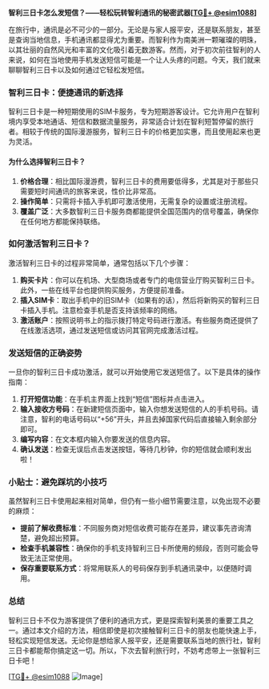 **智利三日卡怎么发短信？——轻松玩转智利通讯的秘密武器[[TG💪+ @esim1088](https://t.me/s/esim1088)]**

在旅行中，通讯是必不可少的一部分。无论是与家人报平安，还是联系朋友，甚至是查询当地信息，手机通讯都显得尤为重要。而智利作为南美洲一颗璀璨的明珠，以其壮丽的自然风光和丰富的文化吸引着无数游客。然而，对于初次前往智利的人来说，如何在当地使用手机发送短信可能是一个让人头疼的问题。今天，我们就来聊聊智利三日卡以及如何通过它轻松发短信。

### 智利三日卡：便捷通讯的新选择

智利三日卡是一种短期使用的SIM卡服务，专为短期游客设计。它允许用户在智利境内享受本地通话、短信和数据流量服务，非常适合计划在智利短暂停留的旅行者。相较于传统的国际漫游服务，智利三日卡的价格更加实惠，而且使用起来也更为灵活。

#### 为什么选择智利三日卡？

1. **价格合理**：相比国际漫游费，智利三日卡的费用要低得多，尤其是对于那些只需要短时间通讯的旅客来说，性价比非常高。
2. **操作简单**：只需将卡插入手机即可激活使用，无需复杂的设置或注册流程。
3. **覆盖广泛**：大多数智利三日卡服务商都能提供全国范围内的信号覆盖，确保你在任何地方都能保持联络。

### 如何激活智利三日卡？

激活智利三日卡的过程非常简单，通常包括以下几个步骤：

1. **购买卡片**：你可以在机场、大型商场或者专门的电信营业厅购买智利三日卡。此外，一些在线平台也提供购买服务，方便提前准备。
2. **插入SIM卡**：取出手机中的旧SIM卡（如果有的话），然后将新购买的智利三日卡插入手机。注意检查手机是否支持该频率的网络。
3. **激活账户**：按照说明书上的指示拨打特定号码进行激活。有些服务商还提供了在线激活选项，通过发送短信或访问其官网完成激活过程。

### 发送短信的正确姿势

一旦你的智利三日卡成功激活，就可以开始使用它发送短信了。以下是具体的操作指南：

1. **打开短信功能**：在手机主界面上找到“短信”图标并点击进入。
2. **输入接收方号码**：在新建短信页面中，输入你想发送短信的人的手机号码。请注意，智利的电话号码以“+56”开头，并且去掉国家代码后直接输入剩余部分即可。
3. **编写内容**：在文本框内输入你要发送的信息内容。
4. **确认发送**：检查无误后点击发送按钮，等待几秒钟，你的短信就会顺利发出啦！

### 小贴士：避免踩坑的小技巧

虽然智利三日卡使用起来相对简单，但仍有一些小细节需要注意，以免出现不必要的麻烦：

- **提前了解收费标准**：不同服务商对短信收费可能存在差异，建议事先咨询清楚，避免超出预算。
- **检查手机兼容性**：确保你的手机支持智利三日卡所使用的频段，否则可能会导致无法正常使用。
- **保存重要联系方式**：将常用联系人的号码保存到手机通讯录中，以便随时调用。

### 总结

智利三日卡不仅为游客提供了便利的通讯方式，更是探索智利美景的重要工具之一。通过本文介绍的方法，相信即使是初次接触智利三日卡的朋友也能快速上手，轻松实现短信发送。无论你是想给家人报平安，还是需要联系当地的旅行社，智利三日卡都能帮你搞定这一切。所以，下次去智利旅行时，不妨考虑带上一张智利三日卡吧！

[[TG💪+ @esim1088](https://t.me/s/esim1088) ![Image](https://i.postimg.cc/4NQfJmqS/Snipaste-2025-05-13-00-14-12.png)]